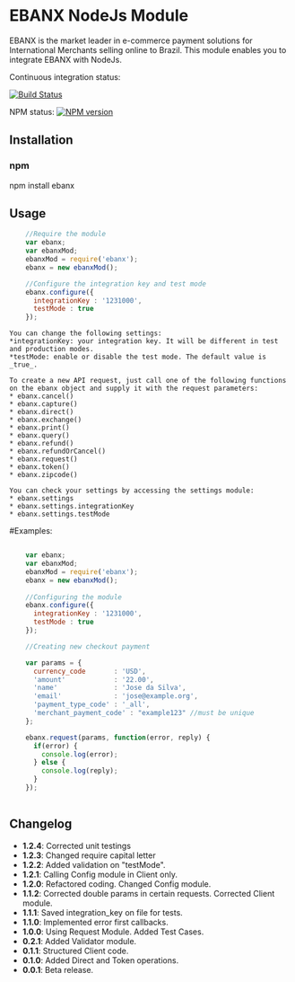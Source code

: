 EBANX NodeJs Module
==============
EBANX is the market leader in e-commerce payment solutions for International Merchants selling online to Brazil. This module enables you to integrate EBANX with NodeJs.

Continuous integration status:

[![Build Status](https://travis-ci.org/hdolinski/ebanx-nodejs.svg?branch=master)](https://travis-ci.org/hdolinski/ebanx-nodejs)

NPM status:
[![NPM version](https://badge.fury.io/js/ebanx.svg)](https://badge.fury.io/js/ebanx)

Installation
----------

### npm

npm install ebanx

Usage
---------
```javascript
    //Require the module
    var ebanx;
    var ebanxMod;
    ebanxMod = require('ebanx');
    ebanx = new ebanxMod();

    //Configure the integration key and test mode
    ebanx.configure({
      integrationKey : '1231000',
      testMode : true
    });
```

    You can change the following settings:
    *integrationKey: your integration key. It will be different in test and production modes.
    *testMode: enable or disable the test mode. The default value is _true_.

    To create a new API request, just call one of the following functions 
    on the ebanx object and supply it with the request parameters:
    * ebanx.cancel()
    * ebanx.capture()
    * ebanx.direct()
    * ebanx.exchange()
    * ebanx.print()
    * ebanx.query()
    * ebanx.refund()
    * ebanx.refundOrCancel()
    * ebanx.request()
    * ebanx.token()
    * ebanx.zipcode()

    You can check your settings by accessing the settings module:
    * ebanx.settings
    * ebanx.settings.integrationKey
    * ebanx.settings.testMode

#Examples:

```javascript

    var ebanx;
    var ebanxMod;
    ebanxMod = require('ebanx');
    ebanx = new ebanxMod();
    
    //Configuring the module
    ebanx.configure({
      integrationKey : '1231000',
      testMode : true
    });

    //Creating new checkout payment

    var params = {
      currency_code       : 'USD',
      'amount'            : '22.00',
      'name'              : 'Jose da Silva',
      'email'             : 'jose@example.org',
      'payment_type_code' : '_all',
      'merchant_payment_code' : "example123" //must be unique
    };

    ebanx.request(params, function(error, reply) {
      if(error) {
        console.log(error);
      } else {
        console.log(reply);
      }
    });
    
```

## Changelog
* **1.2.4**: Corrected unit testings
* **1.2.3**: Changed require capital letter
* **1.2.2**: Added validation on "testMode".
* **1.2.1**: Calling Config module in Client only.
* **1.2.0**: Refactored coding. Changed Config module.
* **1.1.2**: Corrected double params in certain requests. Corrected Client module.
* **1.1.1**: Saved integration_key on file for tests.
* **1.1.0**: Implemented error first callbacks.
* **1.0.0**: Using Request Module. Added Test Cases.
* **0.2.1**: Added Validator module.
* **0.1.1**: Structured Client code.
* **0.1.0**: Added Direct and Token operations.
* **0.0.1**: Beta release.